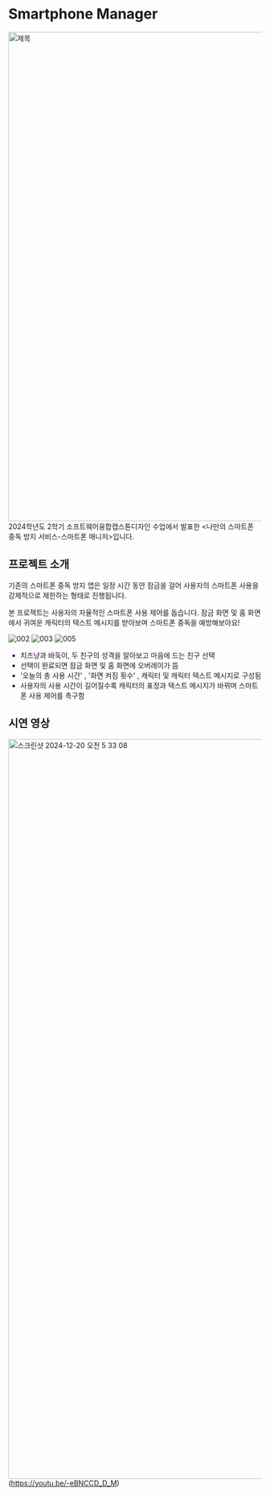 # Smartphone Manager

<img width="972" alt="제목" src="https://github.com/user-attachments/assets/a5b5f94a-c98d-456d-a768-ceacd1cf3352" />
2024학년도 2학기 소프트웨어융합캡스톤디자인 수업에서 발표한 <나만의 스마트폰 중독 방지 서비스-스마트폰 매니저>입니다.



## 프로젝트 소개
기존의 스마트폰 중독 방지 앱은 일정 시간 동안 잠금을 걸어 사용자의 스마트폰 사용을 강제적으로 제한하는 형태로 진행됩니다.

본 프로젝트는 사용자의 자율적인 스마트폰 사용 제어를 돕습니다. 잠금 화면 및 홈 화면에서 귀여운 캐릭터의 텍스트 메시지를 받아보며 스마트폰 중독을 예방해보아요!

![002](https://github.com/user-attachments/assets/982e3137-1336-467a-a671-d65269860841)
![003](https://github.com/user-attachments/assets/4157da32-d366-40d8-bb59-6fbd0fc413be)
![005](https://github.com/user-attachments/assets/32fa7ac9-7903-4b2c-b43c-07cbbbdfb44c)

+ 치즈냥과 바둑이, 두 친구의 성격을 알아보고 마음에 드는 친구 선택
+ 선택이 완료되면 잠금 화면 및 홈 화면에 오버레이가 뜸
+ '오늘의 총 사용 시간' , '화면 켜짐 횟수' , 캐릭터 및 캐릭터 텍스트 메시지로 구성됨
+ 사용자의 사용 시간이 길어질수록 캐릭터의 표정과 텍스트 메시지가 바뀌며 스마트폰 사용 제어를 촉구함



## 시연 영상
<img width="1470" alt="스크린샷 2024-12-20 오전 5 33 08" src="https://github.com/user-attachments/assets/c66809bc-cb8d-440c-8476-f9b5cdc092a3" />(https://youtu.be/-eBNCCD_D_M)



